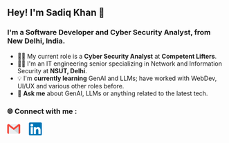 ## Hey! I'm Sadiq Khan 👋 
### I'm a Software Developer and Cyber Security Analyst, from New Delhi, India.
- 👨‍💻 My current role is a **Cyber Security Analyst** at **Competent Lifters**.
- 👨‍🎓 I'm an IT engineering senior specializing in Network and Information Security at **NSUT, Delhi**.
- 💡 I'm **currently learning** GenAI and LLMs; have worked with WebDev, UI/UX and various other roles before.
- 💬 **Ask me** about GenAI, LLMs or anything related to the latest tech.

### 🌐 Connect with me : 
 <a href="mailto:sadiqkhan795@gmail.com"><img src="https://github.com/deut-erium/deut-erium/blob/master/assets/gmail.svg" width="30px" alt="mail"></a> &nbsp; &nbsp;
  <a href="https://www.linkedin.com/in/sadiqkhzn/" target="_blank"><img src="https://github.com/deut-erium/deut-erium/blob/master/assets/linkedin.svg" width="30px" alt="LinkedIn"></a> &nbsp; &nbsp;
